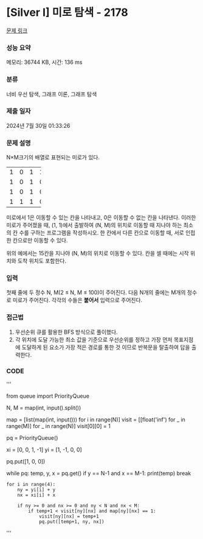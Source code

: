# [Silver I] 미로 탐색 - 2178 

[문제 링크](https://www.acmicpc.net/problem/2178) 

### 성능 요약

메모리: 36744 KB, 시간: 136 ms

### 분류

너비 우선 탐색, 그래프 이론, 그래프 탐색

### 제출 일자

2024년 7월 30일 01:33:26

### 문제 설명

<p>N×M크기의 배열로 표현되는 미로가 있다.</p>

<table class="table table-bordered" style="width:18%">
	<tbody>
		<tr>
			<td style="width:3%">1</td>
			<td style="width:3%">0</td>
			<td style="width:3%">1</td>
			<td style="width:3%">1</td>
			<td style="width:3%">1</td>
			<td style="width:3%">1</td>
		</tr>
		<tr>
			<td>1</td>
			<td>0</td>
			<td>1</td>
			<td>0</td>
			<td>1</td>
			<td>0</td>
		</tr>
		<tr>
			<td>1</td>
			<td>0</td>
			<td>1</td>
			<td>0</td>
			<td>1</td>
			<td>1</td>
		</tr>
		<tr>
			<td>1</td>
			<td>1</td>
			<td>1</td>
			<td>0</td>
			<td>1</td>
			<td>1</td>
		</tr>
	</tbody>
</table>

<p>미로에서 1은 이동할 수 있는 칸을 나타내고, 0은 이동할 수 없는 칸을 나타낸다. 이러한 미로가 주어졌을 때, (1, 1)에서 출발하여 (N, M)의 위치로 이동할 때 지나야 하는 최소의 칸 수를 구하는 프로그램을 작성하시오. 한 칸에서 다른 칸으로 이동할 때, 서로 인접한 칸으로만 이동할 수 있다.</p>

<p>위의 예에서는 15칸을 지나야 (N, M)의 위치로 이동할 수 있다. 칸을 셀 때에는 시작 위치와 도착 위치도 포함한다.</p>

### 입력 

 <p>첫째 줄에 두 정수 N, M(2 ≤ N, M ≤ 100)이 주어진다. 다음 N개의 줄에는 M개의 정수로 미로가 주어진다. 각각의 수들은 <strong>붙어서</strong> 입력으로 주어진다.</p>

### 접근법
1. 우선순위 큐를 활용한 BFS 방식으로 풀이했다.
2. 각 위치에 도달 가능한 최소 값을 기준으로 우선순위를 정하고 가장 먼저 목표지점에 도달하게 된 요소가 가장 적은 경로를 통한 것 이므로 반복문을 탈출하여 답을 출력한다.


### CODE
'''

from queue import PriorityQueue

N, M = map(int, input().split())

map = [list(map(int, input())) for i in range(N)]
visit = [[float('inf') for _ in range(M)] for _ in range(N)]
visit[0][0] = 1

pq = PriorityQueue()

xi = [0, 0, 1, -1]
yi = [1, -1, 0, 0]

pq.put([1, 0, 0])

while pq:
    temp, y, x = pq.get()
    if y == N-1 and x == M-1:
        print(temp)
        break

    for i in range(4):
        ny = yi[i] + y
        nx = xi[i] + x

        if ny >= 0 and nx >= 0 and ny < N and nx < M:
            if temp+1 < visit[ny][nx] and map[ny][nx] == 1:
                visit[ny][nx] = temp+1
                pq.put([temp+1, ny, nx])


'''

